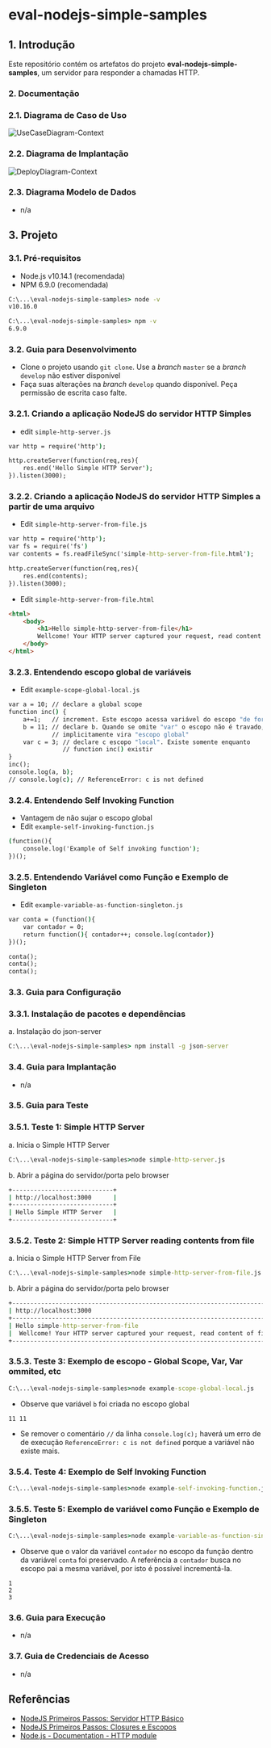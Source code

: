 # eval-nodejs-simple-samples

## 1. Introdução

Este repositório contém os artefatos do projeto **eval-nodejs-simple-samples**, um servidor para responder a chamadas HTTP.


### 2. Documentação

### 2.1. Diagrama de Caso de Uso

![UseCaseDiagram-Context](doc/UseCaseDiagram-Context.png)

### 2.2. Diagrama de Implantação

![DeployDiagram-Context](doc/DeployDiagram-Context.png)


### 2.3. Diagrama Modelo de Dados

* n/a


## 3. Projeto

### 3.1. Pré-requisitos

* Node.js v10.14.1 (recomendada)
* NPM 6.9.0 (recomendada)

```cmd
C:\...\eval-nodejs-simple-samples> node -v
v10.16.0
```

```cmd
C:\...\eval-nodejs-simple-samples> npm -v
6.9.0
```

### 3.2. Guia para Desenvolvimento

* Clone o projeto usando `git clone`. Use a _branch_ `master` se a _branch_ `develop` não estiver disponível
* Faça suas alterações na _branch_ `develop` quando disponível. Peça permissão de escrita caso falte.

### 3.2.1. Criando a aplicação NodeJS do servidor HTTP Simples

* edit `simple-http-server.js`

```cmd
var http = require('http');

http.createServer(function(req,res){
    res.end('Hello Simple HTTP Server');
}).listen(3000);
``` 

### 3.2.2. Criando a aplicação NodeJS do servidor HTTP Simples a partir de uma arquivo

* Edit `simple-http-server-from-file.js`

```cmd
var http = require('http');
var fs = require('fs')
var contents = fs.readFileSync('simple-http-server-from-file.html');

http.createServer(function(req,res){
    res.end(contents);
}).listen(3000);
``` 

* Edit `simple-http-server-from-file.html`

```html
<html>
    <body>
        <h1>Hello simple-http-server-from-file</h1>
        Wellcome! Your HTTP server captured your request, read content of file and output as result!
    </body>
</html>

```

### 3.2.3. Entendendo escopo global de variáveis

* Edit `example-scope-global-local.js`

```cmd
var a = 10; // declare a global scope
function inc() {
    a+=1;   // increment. Este escopo acessa variável do escopo "de fora"
    b = 11; // declare b. Quando se omite "var" o escopo não é travado,
            // implicitamente vira "escopo global"
    var c = 3; // declare c escopo "local". Existe somente enquanto
               // function inc() existir
}
inc();
console.log(a, b);
// console.log(c); // ReferenceError: c is not defined
``` 

### 3.2.4. Entendendo Self Invoking Function

* Vantagem de não sujar o escopo global
* Edit `example-self-invoking-function.js`

```cmd
(function(){
    console.log('Example of Self invoking function');
})();
``` 

### 3.2.5. Entendendo Variável como Função e Exemplo de Singleton

* Edit ``example-variable-as-function-singleton.js``

```cmd
var conta = (function(){
    var contador = 0;
    return function(){ contador++; console.log(contador)}
})();

conta();
conta();
conta();
``` 

### 3.3. Guia para Configuração ###

### 3.3.1. Instalação de pacotes e dependências ###

a. Instalação do json-server

```cmd
C:\...\eval-nodejs-simple-samples> npm install -g json-server
```


### 3.4. Guia para Implantação ###

* n/a



### 3.5. Guia para Teste ###

### 3.5.1. Teste 1: Simple HTTP Server

a. Inicia o Simple HTTP Server

```cmd
C:\...\eval-nodejs-simple-samples>node simple-http-server.js
```

b. Abrir a página do servidor/porta pelo browser

```cmd
+----------------------------+
| http://localhost:3000      |
+----------------------------+
| Hello Simple HTTP Server   |
+----------------------------+
```

### 3.5.2. Teste 2: Simple HTTP Server reading contents from file

a. Inicia o Simple HTTP Server from File

```cmd
C:\...\eval-nodejs-simple-samples>node simple-http-server-from-file.js
```

b. Abrir a página do servidor/porta pelo browser

```cmd
+---------------------------------------------------------------------------------------------------+
| http://localhost:3000                                                                            |
+---------------------------------------------------------------------------------------------------+
| Hello simple-http-server-from-file                                                               |
|  Wellcome! Your HTTP server captured your request, read content of file and output as result! |
+---------------------------------------------------------------------------------------------------+
```

### 3.5.3. Teste 3: Exemplo de escopo - Global Scope, Var, Var ommited, etc

```cmd
C:\...\eval-nodejs-simple-samples>node example-scope-global-local.js
```

* Observe que variável `b` foi criada no escopo global

```console
11 11
```

* Se remover o comentário `//` da linha `console.log(c);` haverá um erro de  de execução `ReferenceError: c is not defined`  porque a variável não existe mais. 


### 3.5.4. Teste 4: Exemplo de Self Invoking Function

```cmd
C:\...\eval-nodejs-simple-samples>node example-self-invoking-function.js
```

### 3.5.5. Teste 5: Exemplo de variável como Função e Exemplo de Singleton

```cmd
C:\...\eval-nodejs-simple-samples>node example-variable-as-function-singleton.js
```

* Observe que o valor da variável `contador` no escopo da função dentro da variável `conta` foi preservado. A referência a `contador` busca no escopo pai a mesma variável, por isto é possível incrementá-la.

```console
1
2
3
```



### 3.6. Guia para Execução ###

* n/a


### 3.7. Guia de Credenciais de Acesso ###

* n/a



## Referências ##

* [NodeJS Primeiros Passos: Servidor HTTP Básico](https://www.youtube.com/watch?v=5L5-EoJbMfY)
* [NodeJS Primeiros Passos: Closures e Escopos](https://www.youtube.com/watch?v=Xexyc2J-Di0)
* [Node.js - Documentation - HTTP module](https://nodejs.org/api/http.html)
